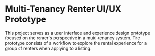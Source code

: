 # Multi-Tenancy Renter UI/UX Prototype

This project serves as a user interface and experience design prototype focused on the renter's perspective in a multi-tenancy system. The prototype consists of a workflow to explore the rental experience for a group of renters when applying to a listing.
